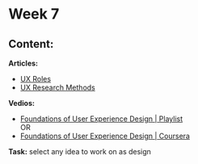 # Week 7

## Content:

 **Articles:**
- [UX Roles](https://medium.com/@mennaelgyar4/ux-roles-356d8ef68a3d)
- [UX Research Methods](https://medium.com/@mennaelgyar4/ux-research-methods-92c6ecdc6a70)

 **Vedios:**
- [Foundations of User Experience Design | Playlist](https://www.youtube.com/playlist?list=PLTZYG7bZ1u6oHnGp4Ib3n0y-CmFQdTW6r) <br>
OR <br>
- [Foundations of User Experience Design | Coursera](https://www.coursera.org/learn/foundations-user-experience-design?specialization=google-ux-design)


 **Task:**
 select any idea to work on as design


    
